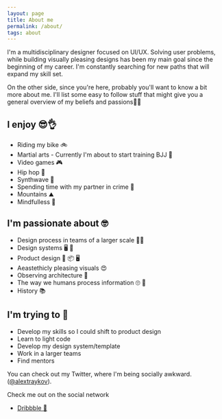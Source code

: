 ```yaml
---
layout: page
title: About me
permalink: /about/
tags: about
---
```


I'm a multidisciplinary designer focused on UI/UX. Solving user problems, while building visually pleasing designs has been my main goal since the beginning of my career. I'm constantly searching for new paths that will expand my skill set. 

On the other side, since you're here, probably you'll want to know a bit more about me. I'll list some easy to follow stuff that might give you a general overview of my beliefs and passions👩‍💻

I enjoy 😎👌
------

* Riding my bike 🚲
* Martial arts - Currently I'm about to start training BJJ 🥋
* Video games 🎮
* Hip hop 🎵
* Synthwave 🎊
* Spending time with my partner in crime 👫
* Mountains ⛰
* Mindfulless 🌿

I'm passionate about 🤓
------

* Design process in teams of a larger scale 👩‍💻
* Design systems 🖥 📏
* Product design 🚢 📦 🖥
* Aeastethicly pleasing visuals 😍
* Observing architecture 🏢 
* The way we humans process information 🙄 📃
* History 📚

I'm trying to 🤔
------

* Develop my skills so I could shift to product design 
* Learn to light code
* Develop my design system/template 
* Work in a larger teams 
* Find mentors


You can check out my Twitter, where I'm being socially awkward. ([@alextraykov](https://twitter.com/alextraykov)).

Check me out on the social network

* [Dribbble 🏀](https://dribbble.com/alextraykov)
